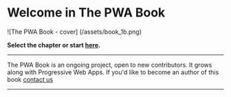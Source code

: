 # Welcome in The PWA Book


![The PWA Book - cover] (/assets/book_1b.png)



**Select the chapter or start [here](/chapter1.html).**


------


The PWA Book is an ongoing project, open to new contributors. It grows along with Progressive Web Apps. If you'd like to become an author of this book [contact us](https://divante.com/contact-us)


------